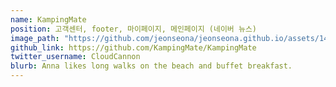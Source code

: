 ```yaml
---
name: KampingMate
position: 고객센터, footer, 마이페이지, 메인페이지 (네이버 뉴스)
image_path: "https://github.com/jeonseona/jeonseona.github.io/assets/144196557/f6924c08-4d8c-4891-a019-127f27417701"
github_link: https://github.com/KampingMate/KampingMate
twitter_username: CloudCannon
blurb: Anna likes long walks on the beach and buffet breakfast.
---
```

